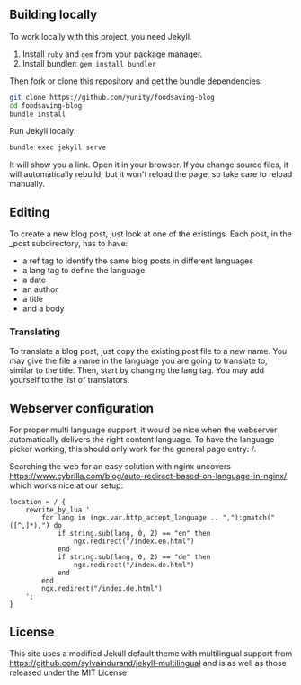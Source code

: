 ## Building locally

To work locally with this project, you need Jekyll.

1. Install `ruby` and `gem` from your package manager.
1. Install bundler: `gem install bundler`

Then fork or clone this repository and get the bundle dependencies:

```sh
git clone https://github.com/yunity/foodsaving-blog
cd foodsaving-blog
bundle install
```

Run Jekyll locally:

```sh
bundle exec jekyll serve
```

It will show you a link. Open it in your browser. If you change source files, it will automatically rebuild, but it won't reload the page, so take care to reload manually.

## Editing

To create a new blog post, just look at one of the existings.
Each post, in the \_post subdirectory, has to have:

* a ref tag to identify the same blog posts in different languages
* a lang tag to define the language
* a date
* an author
* a title
* and a body

### Translating

To translate a blog post, just copy the existing post file to a new name. You may give the file a name in the language you are going to translate to, similar to the title.
Then, start by changing the lang tag. You may add yourself to the list of translators.

## Webserver configuration

For proper multi language support, it would be nice when the webserver automatically delivers the right content language.
To have the language picker working, this should only work for the general page entry: /.

Searching the web for an easy solution with nginx uncovers https://www.cybrilla.com/blog/auto-redirect-based-on-language-in-nginx/ which works nice at our setup:

```
location = / {
	rewrite_by_lua '
		for lang in (ngx.var.http_accept_language .. ","):gmatch("([^,]*),") do
			if string.sub(lang, 0, 2) == "en" then
				ngx.redirect("/index.en.html")
			end
			if string.sub(lang, 0, 2) == "de" then
				ngx.redirect("/index.de.html")
			end
		end
		ngx.redirect("/index.de.html")
	';
}
```

## License

This site uses a modified Jekull default theme with multilingual support from https://github.com/sylvaindurand/jekyll-multilingual and is as well as those released under the MIT License.

